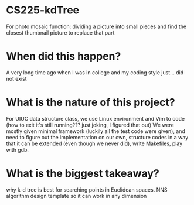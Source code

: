 # CS225-kdTree
For photo mosaic function: dividing a picture into small pieces and find the closest thumbnail picture to replace that part

# When did this happen?
A very long time ago when I was in college and my coding style just... did not exist

# What is the nature of this project?
For UIUC data structure class, we use Linux environment and Vim to code (how to exit it's still running??? just joking, I figured that out)
We were mostly given minimal framework (luckily all the test code were given), and need to figure out the implementation on our own, structure codes in a way that it can be extended (even though we never did), write Makefiles, play with gdb. 

# What is the biggest takeaway?
why k-d tree is best for searching points in Euclidean spaces.
NNS algorithm
design template so it can work in any dimension
